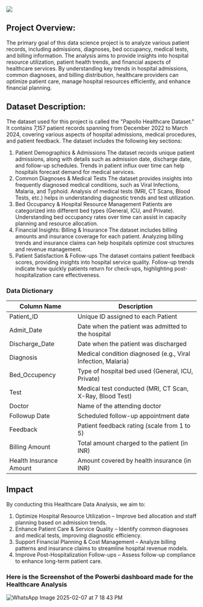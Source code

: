 ![](https://www.teamly.com/blog/wp-content/uploads/2023/04/healthcare-project-management.png)
## Project Overview:
The primary goal of this data science project is to analyze various patient records, including admissions, diagnoses, bed occupancy, medical tests, and billing information. The analysis aims to provide insights into hospital resource utilization, patient health trends, and financial aspects of healthcare services. By understanding key trends in hospital admissions, common diagnoses, and billing distribution, healthcare providers can optimize patient care, manage hospital resources efficiently, and enhance financial planning.
## Dataset Description:
The dataset used for this project is called the "Papollo Healthcare Dataset." It contains 7,157 patient records spanning from December 2022 to March 2024, covering various aspects of hospital admissions, medical procedures, and patient feedback. The dataset includes the following key sections:

1. Patient Demographics & Admissions
The dataset records unique patient admissions, along with details such as admission date, discharge date, and follow-up schedules.
Trends in patient influx over time can help hospitals forecast demand for medical services.
2. Common Diagnoses & Medical Tests
The dataset provides insights into frequently diagnosed medical conditions, such as Viral Infections, Malaria, and Typhoid.
Analysis of medical tests (MRI, CT Scans, Blood Tests, etc.) helps in understanding diagnostic trends and test utilization.
3. Bed Occupancy & Hospital Resource Management
Patients are categorized into different bed types (General, ICU, and Private).
Understanding bed occupancy rates over time can assist in capacity planning and resource allocation.
4. Financial Insights: Billing & Insurance
The dataset includes billing amounts and insurance coverage for each patient.
Analyzing billing trends and insurance claims can help hospitals optimize cost structures and revenue management.
5. Patient Satisfaction & Follow-ups
The dataset contains patient feedback scores, providing insights into hospital service quality.
Follow-up trends indicate how quickly patients return for check-ups, highlighting post-hospitalization care effectiveness.
### Data Dictionary
| Column Name | Description |
| --- | --- |
|Patient_ID | Unique ID assigned to each Patient |
|Admit_Date|Date when the patient was admitted to the hospital|
|Discharge_Date | Date when the patient was discharged |
|Diagnosis | Medical condition diagnosed (e.g., Viral Infection, Malaria) |
|Bed_Occupency | Type of hospital bed used (General, ICU, Private) |
|Test | Medical test conducted (MRI, CT Scan, X-Ray, Blood Test) |
|Doctor | Name of the attending doctor |
|Followup Date| Scheduled follow-up appointment date |
|Feedback | Patient feedback rating (scale from 1 to 5) |
|Billing Amount | Total amount charged to the patient (in INR) |
|Health Insurance Amount | Amount covered by health insurance (in INR) |


## Impact
By conducting this Healthcare Data Analysis, we aim to:
1. Optimize Hospital Resource Utilization – Improve bed allocation and staff planning based on admission trends.
2. Enhance Patient Care & Service Quality – Identify common diagnoses and medical tests, improving diagnostic efficiency.
3. Support Financial Planning & Cost Management – Analyze billing patterns and insurance claims to streamline hospital revenue models.
4. Improve Post-Hospitalization Follow-ups – Assess follow-up compliance to enhance long-term patient care.

### Here is the Screenshot of the Powerbi dashboard made for the Healthcare Analysis
![WhatsApp Image 2025-02-07 at 7 18 43 PM](https://github.com/user-attachments/assets/ce6ca5aa-5086-46be-bf60-a38e3d920474)



